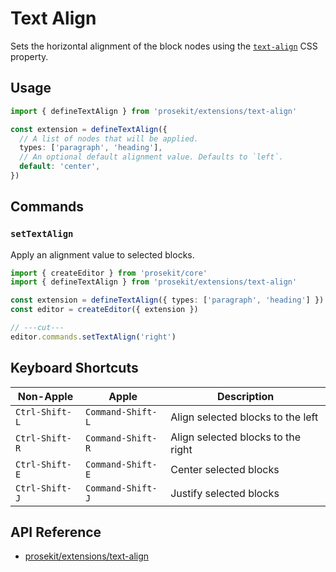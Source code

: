# Text Align

Sets the horizontal alignment of the block nodes using the [`text-align`] CSS property.

## Usage

```ts twoslash
import { defineTextAlign } from 'prosekit/extensions/text-align'

const extension = defineTextAlign({
  // A list of nodes that will be applied.
  types: ['paragraph', 'heading'],
  // An optional default alignment value. Defaults to `left`.
  default: 'center',
})
```

## Commands

### `setTextAlign`

Apply an alignment value to selected blocks.

```ts twoslash
import { createEditor } from 'prosekit/core'
import { defineTextAlign } from 'prosekit/extensions/text-align'

const extension = defineTextAlign({ types: ['paragraph', 'heading'] })
const editor = createEditor({ extension })

// ---cut---
editor.commands.setTextAlign('right')
```

## Keyboard Shortcuts

| Non-Apple      | Apple             | Description                        |
| -------------- | ----------------- | ---------------------------------- |
| `Ctrl-Shift-L` | `Command-Shift-L` | Align selected blocks to the left  |
| `Ctrl-Shift-R` | `Command-Shift-R` | Align selected blocks to the right |
| `Ctrl-Shift-E` | `Command-Shift-E` | Center selected blocks             |
| `Ctrl-Shift-J` | `Command-Shift-J` | Justify selected blocks            |

## API Reference

- [prosekit/extensions/text-align](/references/extensions/text-align)

<!-- Link references -->

[`text-align`]: https://developer.mozilla.org/en-US/docs/Web/CSS/text-align
